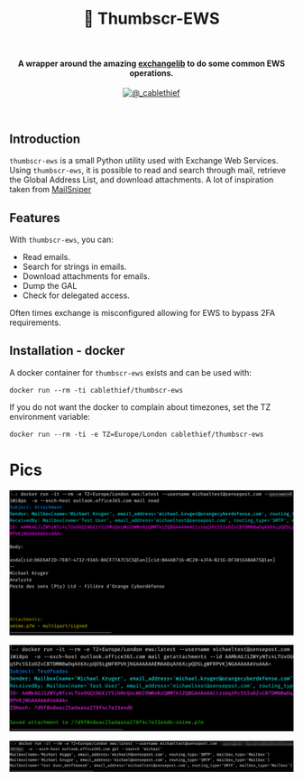 
<h1 align="center">
  <br>
    📧 Thumbscr-EWS
  <br>
  <br>
</h1>

<h4 align="center">A wrapper around the amazing <a href="https://ecederstrand.github.io/exchangelib/">exchangelib</a> to do some common EWS operations.</h4>
<p align="center">
  <a href="https://twitter.com/_cablethief"><img src="https://img.shields.io/badge/twitter-%40_cablethief-blue.svg" alt="@_cablethief" height="18"></a>
</p>
<br>

## Introduction

`thumbscr-ews` is a small Python utility used with Exchange Web Services. Using `thumbscr-ews`, it is possible to read and search through mail, retrieve the Global Address List, and download attachments. A lot of inspiration taken from [MailSniper](https://github.com/dafthack/MailSniper)

## Features

With `thumbscr-ews`, you can:

- Read emails. 
- Search for strings in emails. 
- Download attachments for emails. 
- Dump the GAL
- Check for delegated access.

Often times exchange is misconfigured allowing for EWS to bypass 2FA requirements. 

## Installation - docker

A docker container for `thumbscr-ews` exists and can be used with:

```text
docker run --rm -ti cablethief/thumbscr-ews
```

If you do not want the docker to complain about timezones, set the TZ environment variable:

```text
docker run --rm -ti -e TZ=Europe/London cablethief/thumbscr-ews 
```
# Pics

![](pics/readmail.png)

![](pics/downloadattachment.png)

![](pics/galsearch.png)